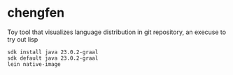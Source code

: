 # chengfen

Toy tool that visualizes language distribution in git repository, an execuse to try out lisp

```shell
sdk install java 23.0.2-graal
sdk default java 23.0.2-graal
lein native-image
```
